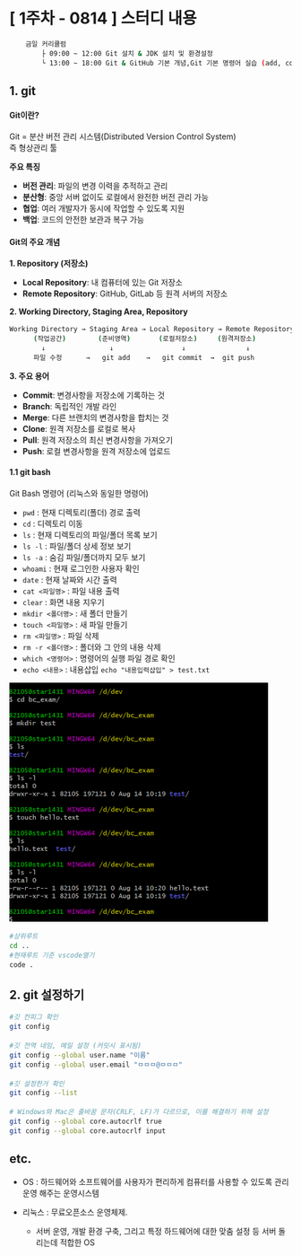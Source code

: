# [ 1주차 - 0814 ] 스터디 내용

```bash
    금일 커리큘럼
        ├ 09:00 ~ 12:00 Git 설치 & JDK 설치 및 환경설정
        └ 13:00 ~ 18:00 Git & GitHub 기본 개념,Git 기본 명령어 실습 (add, commit, push)
```


## 1. git

#### Git이란?
Git = 분산 버전 관리 시스템(Distributed Version Control System)
<br> 즉 형상관리 툴

**주요 특징**
- **버전 관리**: 파일의 변경 이력을 추적하고 관리
- **분산형**: 중앙 서버 없이도 로컬에서 완전한 버전 관리 가능
- **협업**: 여러 개발자가 동시에 작업할 수 있도록 지원
- **백업**: 코드의 안전한 보관과 복구 가능

#### Git의 주요 개념

**1. Repository (저장소)**
- **Local Repository**: 내 컴퓨터에 있는 Git 저장소
- **Remote Repository**: GitHub, GitLab 등 원격 서버의 저장소

**2. Working Directory, Staging Area, Repository**

```bash
Working Directory → Staging Area → Local Repository → Remote Repository
      (작업공간)        (준비영역)       (로컬저장소)     (원격저장소)
        ↓                ↓                 ↓               ↓
      파일 수정      →   git add    →   git commit  →  git push
```

**3. 주요 용어**
- **Commit**: 변경사항을 저장소에 기록하는 것
- **Branch**: 독립적인 개발 라인
- **Merge**: 다른 브랜치의 변경사항을 합치는 것
- **Clone**: 원격 저장소를 로컬로 복사
- **Pull**: 원격 저장소의 최신 변경사항을 가져오기
- **Push**: 로컬 변경사항을 원격 저장소에 업로드



#### 1.1 git bash

Git Bash 명령어 (리눅스와 동일한 명령어)

* ```pwd``` : 현재 디렉토리(폴더) 경로 출력
* ```cd``` : 디렉토리 이동
* ```ls``` : 현재 디렉토리의 파일/폴더 목록 보기
* ```ls -l``` : 파일/폴더 상세 정보 보기
* ```ls -a``` : 숨김 파일/폴더까지 모두 보기
* ```whoami``` : 현재 로그인한 사용자 확인
* ```date``` : 현재 날짜와 시간 출력
* ```cat <파일명>``` : 파일 내용 출력
* ```clear``` : 화면 내용 지우기
* ```mkdir <폴더명>``` : 새 폴더 만들기
* ```touch <파일명>``` : 새 파일 만들기
* ```rm <파일명>``` : 파일 삭제
* ```rm -r <폴더명>``` : 폴더와 그 안의 내용 삭제
* ```which <명령어>``` : 명령어의 실행 파일 경로 확인
* ```echo <내용>``` : 내용삽입 ```echo "내용입력삽입" > test.txt```

![alt text](../../../assets/img/0814_img_01.png)

```bash
#상위루트
cd ..
#현재루트 기준 vscode열기
code .
```


## 2. git 설정하기

```bash
#깃 컨피그 확인
git config

#깃 전역 네임, 메일 설정 (커밋시 표시됨)
git config --global user.name "이름"
git config --global user.email "ㅁㅁㅁ@ㅁㅁㅁ"

#깃 설정한거 확인
git config --list

# Windows와 Mac은 줄바꿈 문자(CRLF, LF)가 다르므로, 이를 해결하기 위해 설정
git config --global core.autocrlf true
git config --global core.autocrlf input
```



## etc.

* OS : 하드웨어와 소프트웨어를 사용자가 편리하게 컴퓨터를 사용할 수 있도록 관리운영 해주는 운영시스템

* 리눅스 : 무료오픈소스 운영체제. 
    - 서버 운영, 개발 환경 구축, 그리고 특정 하드웨어에 대한 맞춤 설정 등 서버 돌리는데 적합한 OS